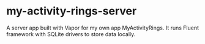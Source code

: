 # my-activity-rings-server
A server app built with Vapor for my own app MyActivityRings.
It runs Fluent framework with SQLite drivers to store data locally.

